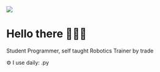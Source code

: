 <img src="https://capsule-render.vercel.app/api?type=waving&height=300&color=gradient&text=Marianna%20Belmares&section=header&reversal=true&textBg=false" />
<div align=”center”> <h1> Hello there 🦾🦾🦾 </h1> </div>
Student Programmer, self taught
Robotics Trainer by trade

⚙️ I use daily: .py
